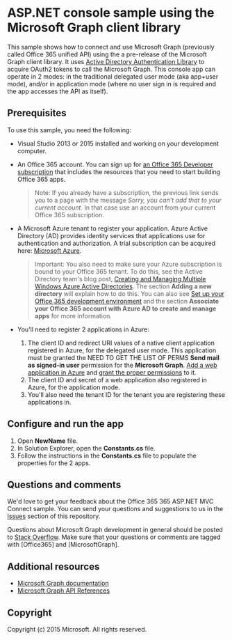 # ASP.NET console sample using the Microsoft Graph client library

This sample shows how to connect and use Microsoft Graph (previously called Office 365 unified API) using the a pre-release of the Microsoft Graph client library. It uses [Active Directory Authentication Library](https://msdn.microsoft.com/en-us/library/azure/jj573266.aspx) to acquire OAuth2 tokens to call the Microsoft Graph.  This console app can operate in 2 modes: in the traditional delegated user mode (aka app+user mode), and/or in application mode (where no user sign in is required and the app accesses the API as itself).

## Prerequisites

To use this sample, you need the following:
* Visual Studio 2013 or 2015 installed and working on your development computer. 

* An Office 365 account. You can sign up for [an Office 365 Developer subscription](https://portal.office.com/Signup/Signup.aspx?OfferId=6881A1CB-F4EB-4db3-9F18-388898DAF510&DL=DEVELOPERPACK&ali=1#0) that includes the resources that you need to start building Office 365 apps.

     > Note: If you already have a subscription, the previous link sends you to a page with the message *Sorry, you can’t add that to your current account*. In that case use an account from your current Office 365 subscription.
* A Microsoft Azure tenant to register your application. Azure Active Directory (AD) provides identity services that applications use for authentication and authorization. A trial subscription can be acquired here: [Microsoft Azure](https://account.windowsazure.com/SignUp).

     > Important: You also need to make sure your Azure subscription is bound to your Office 365 tenant. To do this, see the Active Directory team's blog post, [Creating and Managing Multiple Windows Azure Active Directories](http://blogs.technet.com/b/ad/archive/2013/11/08/creating-and-managing-multiple-windows-azure-active-directories.aspx). The section **Adding a new directory** will explain how to do this. You can also see [Set up your Office 365 development environment](https://msdn.microsoft.com/office/office365/howto/setup-development-environment#bk_CreateAzureSubscription) and the section **Associate your Office 365 account with Azure AD to create and manage apps** for more information.
* You'll need to register 2 applications in Azure:
  1. The client ID and redirect URI values of a native client application registered in Azure, for the delegated user mode. This application must be granted the NEED TO GET THE LIST OF PERMS **Send mail as signed-in user** permission for the **Microsoft Graph**. [Add a web application in Azure](https://msdn.microsoft.com/office/office365/HowTo/add-common-consent-manually#bk_RegisterWebApp) and [grant the proper permissions](https://github.com/OfficeDev/O365-AspNetMVC-Microsoft-Graph-Connect/wiki/Grant-permissions-to-the-Connect-application-in-Azure) to it.
  2. The client ID and secret of a web application also registered in Azure, for the application mode.
  3. You'll also need the tenant ID for the tenant you are registering these applications in.

## Configure and run the app
1. Open **NewName** file. 
2. In Solution Explorer, open the **Constants.cs** file.
3. Follow the instructions in the **Constants.cs** file to populate the properties for the 2 apps.

## Questions and comments

We'd love to get your feedback about the Office 365 365 ASP.NET MVC Connect sample. You can send your questions and suggestions to us in the [Issues](https://github.com/OfficeDev/WHATEVER/issues) section of this repository.

Questions about Microsoft Graph development in general should be posted to [Stack Overflow](http://stackoverflow.com/questions/tagged/MicrosoftGraph). Make sure that your questions or comments are tagged with [Office365] and [MicrosoftGraph].
  
## Additional resources

* [Microsoft Graph documentation](http://graph.microsoft.io)
* [Microsoft Graph API References](http://graph.microsoft.io/docs/api-reference/v1.0)


## Copyright
Copyright (c) 2015 Microsoft. All rights reserved.